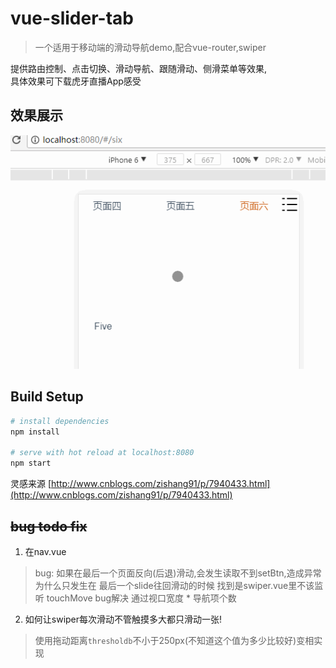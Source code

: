 # vue-slider-tab

> 一个适用于移动端的滑动导航demo,配合vue-router,swiper

提供路由控制、点击切换、滑动导航、跟随滑动、侧滑菜单等效果,\
具体效果可下载虎牙直播App感受

## 效果展示

![mobileslidenav](https://github.com/Xioqua/mobileslidenav/blob/master/screenshots/mobileslidenav.gif?raw=true)

## Build Setup

``` bash
# install dependencies
npm install

# serve with hot reload at localhost:8080
npm start

```

灵感来源 [http://www.cnblogs.com/zishang91/p/7940433.html](http://www.cnblogs.com/zishang91/p/7940433.html)

## <del>bug todo fix</del>

1. 在nav.vue
 
 > bug: 如果在最后一个页面反向(后退)滑动,会发生读取不到setBtn,造成异常
 > 为什么只发生在 最后一个slide往回滑动的时候 找到是swiper.vue里不该监听 touchMove
 > bug解决 通过视口宽度 * 导航项个数

 2. 如何让swiper每次滑动不管触摸多大都只滑动一张!

 > 使用拖动距离`thresholdb`不小于250px(不知道这个值为多少比较好)变相实现